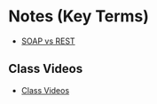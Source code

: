 #  Notes (Key Terms)

- [SOAP vs REST](http://blog.smartbear.com/apis/understanding-soap-and-rest-basics/)

## Class Videos
- [Class Videos](https://www.youtube.com/watch?v=IFIv8HzUngw&list=PLVngfM2hsbi8gIVLWmnvSc975LAPYInrA&index=35)

